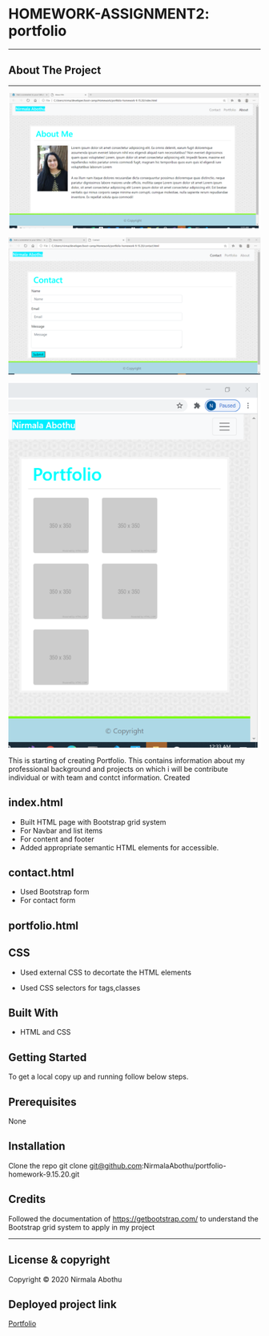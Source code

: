 # HOMEWORK-ASSIGNMENT2: portfolio

---

## About The Project

---

![alt text](Assets\Images\AboutMe.PNG)

![alt text](Assets\Images\contact.PNG)

![alt text](Assets\Images\Portfolio.PNG)

This is starting of creating Portfolio.
This contains information about my professional background and projects
on which i will be contribute individual or with team and contct information.
Created

## index.html

-    Built HTML page with Bootstrap grid system
-    For Navbar and list items
-    For content and footer
-    Added appropriate semantic HTML elements for accessible.

## contact.html

-    Used Bootstrap form
-    For contact form

## portfolio.html

## CSS

-    Used external CSS to decortate the HTML elements

-    Used CSS selectors for tags,classes

## Built With

-    HTML and CSS

## Getting Started

To get a local copy up and running follow below steps.

## Prerequisites

None

## Installation

Clone the repo
git clone git@github.com:NirmalaAbothu/portfolio-homework-9.15.20.git

## Credits

Followed the documentation of https://getbootstrap.com/
to understand the Bootstrap grid system to apply in my project

---

## License & copyright

Copyright © 2020 Nirmala Abothu

## Deployed project link

[Portfolio](https://nirmalaabothu.github.io/portfolio-homework-9.15.20/)
